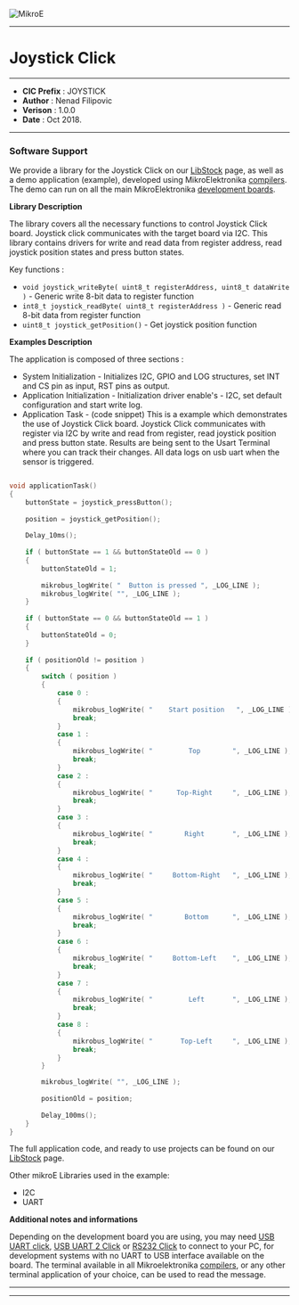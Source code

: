 ![MikroE](http://www.mikroe.com/img/designs/beta/logo_small.png)

---

# Joystick Click

---

- **CIC Prefix**  : JOYSTICK
- **Author**      : Nenad Filipovic
- **Verison**     : 1.0.0
- **Date**        : Oct 2018.

---

### Software Support

We provide a library for the Joystick Click on our [LibStock](https://libstock.mikroe.com/projects/view/846/joystick-click-example) 
page, as well as a demo application (example), developed using MikroElektronika 
[compilers](http://shop.mikroe.com/compilers). The demo can run on all the main 
MikroElektronika [development boards](http://shop.mikroe.com/development-boards).

**Library Description**

The library covers all the necessary functions to control Joystick Click board.
Joystick click communicates with the target board via I2C. 
This library contains drivers for write and read data from register address,
read joystick position states and press button states.

Key functions :

- ``` void joystick_writeByte( uint8_t registerAddress, uint8_t dataWrite ) ``` - Generic write 8-bit data to register function
- ``` int8_t joystick_readByte( uint8_t registerAddress ) ``` - Generic read 8-bit data from register function
- ``` uint8_t joystick_getPosition() ``` - Get joystick position function

**Examples Description**

The application is composed of three sections :

- System Initialization - Initializes I2C, GPIO and LOG structures, set INT and CS  pin as input,
     RST pins as output.
- Application Initialization - Initialization driver enable's - I2C,
     set default configuration and start write log.
- Application Task - (code snippet) This is a example which demonstrates the use of Joystick Click board.
     Joystick Click communicates with register via I2C by write and read from register,
     read joystick position and press button state.
     Results are being sent to the Usart Terminal where you can track their changes.
     All data logs on usb uart when the sensor is triggered.


```.c

void applicationTask()
{
    buttonState = joystick_pressButton();
    
    position = joystick_getPosition();
    
    Delay_10ms();
    
    if ( buttonState == 1 && buttonStateOld == 0 )
    {
        buttonStateOld = 1;
        
        mikrobus_logWrite( "  Button is pressed ", _LOG_LINE );
        mikrobus_logWrite( "", _LOG_LINE );
    }
    
    if ( buttonState == 0 && buttonStateOld == 1 )
    {
        buttonStateOld = 0;
    }
    
    if ( positionOld != position )
    {
        switch ( position )
        {
            case 0 :
            {
                mikrobus_logWrite( "    Start position   ", _LOG_LINE );
                break;
            }
            case 1 :
            {
                mikrobus_logWrite( "         Top        ", _LOG_LINE );
                break;
            }
            case 2 :
            {
                mikrobus_logWrite( "      Top-Right     ", _LOG_LINE );
                break;
            }
            case 3 :
            {
                mikrobus_logWrite( "        Right       ", _LOG_LINE );
                break;
            }
            case 4 :
            {
                mikrobus_logWrite( "     Bottom-Right   ", _LOG_LINE );
                break;
            }
            case 5 :
            {
                mikrobus_logWrite( "        Bottom      ", _LOG_LINE );
                break;
            }
            case 6 :
            {
                mikrobus_logWrite( "     Bottom-Left    ", _LOG_LINE );
                break;
            }
            case 7 :
            {
                mikrobus_logWrite( "         Left       ", _LOG_LINE );
                break;
            }
            case 8 :
            {
                mikrobus_logWrite( "       Top-Left     ", _LOG_LINE );
                break;
            }
        }

        mikrobus_logWrite( "", _LOG_LINE );
        
        positionOld = position;
        
        Delay_100ms();
    }
}

```



The full application code, and ready to use projects can be found on our 
[LibStock](https://libstock.mikroe.com/projects/view/846/joystick-click-example) page.

Other mikroE Libraries used in the example:

- I2C
- UART


**Additional notes and informations**

Depending on the development board you are using, you may need 
[USB UART click](http://shop.mikroe.com/usb-uart-click), 
[USB UART 2 Click](http://shop.mikroe.com/usb-uart-2-click) or 
[RS232 Click](http://shop.mikroe.com/rs232-click) to connect to your PC, for 
development systems with no UART to USB interface available on the board. The 
terminal available in all Mikroelektronika 
[compilers](http://shop.mikroe.com/compilers), or any other terminal application 
of your choice, can be used to read the message.

---
---
